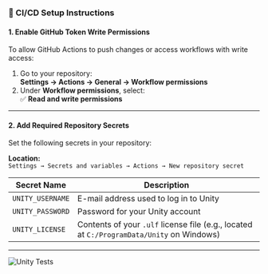 ### 🔧 CI/CD Setup Instructions

#### 1. Enable GitHub Token Write Permissions

To allow GitHub Actions to push changes or access workflows with write access:

1. Go to your repository:  
   **Settings → Actions → General → Workflow permissions**
2. Under **Workflow permissions**, select:  
   ✅ **Read and write permissions**

---

#### 2. Add Required Repository Secrets

Set the following secrets in your repository:

**Location:**  
`Settings → Secrets and variables → Actions → New repository secret`

| Secret Name       | Description |
|-------------------|-------------|
| `UNITY_USERNAME`  | E-mail address used to log in to Unity |
| `UNITY_PASSWORD`  | Password for your Unity account |
| `UNITY_LICENSE`   | Contents of your `.ulf` license file (e.g., located at `C:/ProgramData/Unity` on Windows) |

---

![Unity Tests](https://github.com/Avalin/CI-CD-Unity-Test-Project/actions/workflows/step-1-tests.yml/badge.svg)
